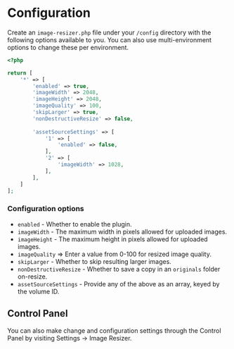 # Configuration

Create an `image-resizer.php` file under your `/config` directory with the following options available to you. You can also use multi-environment options to change these per environment.

```php
<?php

return [
    '*' => [
        'enabled' => true,
        'imageWidth' => 2048,
        'imageHeight' => 2048,
        'imageQuality' => 100,
        'skipLarger' => true,
        'nonDestructiveResize' => false,
        
        'assetSourceSettings' => [
            '1' => [
                'enabled' => false,
            ],
            '2' => [
                'imageWidth' => 1028,
            ],
        ],
    ]
];
```

### Configuration options

- `enabled` - Whether to enable the plugin.
- `imageWidth` - The maximum width in pixels allowed for uploaded images.
- `imageHeight` - The maximum height in pixels allowed for uploaded images.
- `imageQuality` => Enter a value from 0-100 for resized image quality.
- `skipLarger` - Whether to skip resulting larger images.
- `nonDestructiveResize` - Whether to save a copy in an `originals` folder on-resize.
- `assetSourceSettings` - Provide any of the above as an array, keyed by the volume ID.

## Control Panel

You can also make change and configuration settings through the Control Panel by visiting Settings → Image Resizer.
